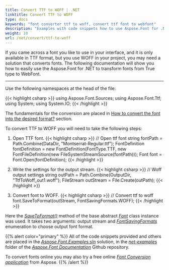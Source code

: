 ```yaml
---
title: Convert TTF to WOFF | .NET
linktitle: Convert TTF to WOFF
type: docs
keywords: "font converter ttf to woff, convert ttf font to webfont"
description: "Examples with code snippets how to use Aspose.Font for .NET to convert ttf to woff "
weight: 10
url: /net/convert/ttf-to-woff
---
```




If you came across a font you like to use in your interface, and it is only available in TTF format, but you use WOFF in your project, you may need a solution that converts fonts.
The following documentation will show you how to easily use the Aspose.Font for .NET to transform fonts from True type to WebFont.

______

Use the following namespaces at the head of the file:

{{< highlight csharp >}} 
using Aspose.Font.Sources;
using Aspose.Font.Ttf;
using System;
using System.IO;
{{< /highlight >}}

The fundamentals for the conversion are placed in [How to convert the font into the desired format?](https://docs.aspose.com//font/net/convert/#how-to-convert-the-font-into-the-desired-format) section.

To convert TTF to WOFF you will need to take the following steps:


1. Open TTF font.
{{< highlight csharp >}}
    // Open ttf font
    string fontPath = Path.Combine(DataDir, "Montserrat-Regular.ttf");
    FontDefinition fontDefinition = new FontDefinition(FontType.TTF, new FontFileDefinition(new FileSystemStreamSource(fontPath)));
    Font font = Font.Open(fontDefinition);
{{< /highlight >}}

2. Write the settings for the output stream.
{{< highlight csharp >}}
    // Woff output settings
    string outPath = Path.Combine(OutputDir, "TtfToWoff_out1.woff");
    FileStream outStream = File.Create(outPath);
{{< /highlight >}}

3. Convert font to WOFF.
{{< highlight csharp >}}
    // Convert ttf to woff
    font.SaveToFormat(outStream, FontSavingFormats.WOFF);
{{< /highlight >}}

Here the [*SaveToFormat()*](https://apireference.aspose.com/font/net/aspose.font/font/methods/savetoformat) method of the base abstract [*Font*](https://apireference.aspose.com/font/net/aspose.font/font) class instance was used. 
It takes two arguments: output stream and [*FontSavingFormats*](https://apireference.aspose.com/font/net/aspose.font/fontsavingformats) enumeration to choose output font format.

{{% alert color="primary" %}}
All of the code snippets provided and others are placed in the [*Aspose.Font.Examples.sln*](https://github.com/aspose-font/Aspose.Font-Documentation/tree/master/net-examples) solution, in the [*net-examples*](https://github.com/aspose-font/Aspose.Font-Documentation/tree/master/net-examples) folder of the [*Aspose.Font Documentation*](https://github.com/aspose-font/Aspose.Font-Documentation) Github repository.

To convert fonts online you may also try a free online [*Font Conversion application*](https://products.aspose.app/font/conversion) from Aspose.
{{% /alert %}}